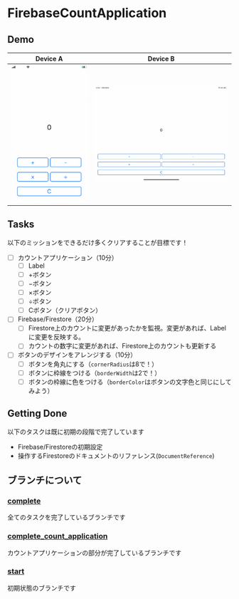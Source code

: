 # FirebaseCountApplication

## Demo

|Device A|Device B|
|---|---|
|![](./Docs/iPhone.gif)|![](Docs/IPad.gif)|


## Tasks

以下のミッションをできるだけ多くクリアすることが目標です！

- [ ] カウントアプリケーション（10分）
  - [ ] Label
  - [ ] +ボタン
  - [ ] −ボタン
  - [ ] ×ボタン
  - [ ] ÷ボタン
  - [ ] Cボタン（クリアボタン）
- [ ] Firebase/Firestore（20分）
  - [ ] Firestore上のカウントに変更があったかを監視。変更があれば、Labelに変更を反映する。
  - [ ] カウントの数字に変更があれば、Firestore上のカウントも更新する
- [ ] ボタンのデザインをアレンジする（10分）
  - [ ] ボタンを角丸にする（`cornerRadius`は8で！）
  - [ ] ボタンに枠線をつける（`borderWidth`は2で！）
  - [ ] ボタンの枠線に色をつける（`borderColor`はボタンの文字色と同じにしてみよう）

## Getting Done

以下のタスクは既に初期の段階で完了しています

- Firebase/Firestoreの初期設定
- 操作するFirestoreのドキュメントのリファレンス(`DocumentReference`)

## ブランチについて

### [complete]()

全てのタスクを完了しているブランチです

### [complete_count_application]()

カウントアプリケーションの部分が完了しているブランチです

### [start]()

初期状態のブランチです